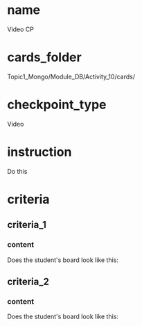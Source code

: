 # name
Video CP 

# cards_folder
Topic1_Mongo/Module_DB/Activity_10/cards/ 

# checkpoint_type
Video

# instruction
Do this

# criteria

## criteria_1

### content
Does the student's board look like this:

## criteria_2

### content
Does the student's board look like this: